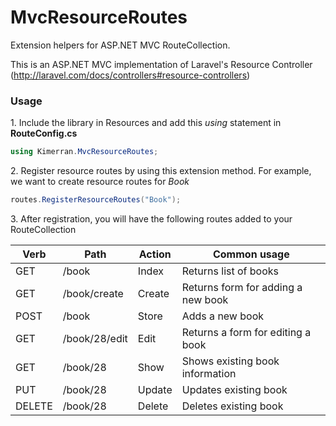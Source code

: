 MvcResourceRoutes
=================

Extension helpers for ASP.NET MVC RouteCollection.

This is an ASP.NET MVC implementation of Laravel's Resource Controller (http://laravel.com/docs/controllers#resource-controllers)

### Usage
1\. Include the library in Resources and add this *using* statement in __RouteConfig.cs__
```csharp
using Kimerran.MvcResourceRoutes;

```
  
  
2\. Register resource routes by using this extension method. For example, we want to create resource routes for *Book*
```csharp
routes.RegisterResourceRoutes("Book");
```

3\. After registration, you will have the following routes added to your RouteCollection

Verb          | Path          | Action  | Common usage
------------- | ------------- | ------- | ------------
GET           | /book         | Index   | Returns list of books
GET           | /book/create  | Create  | Returns form for adding a new book
POST          | /book         | Store   | Adds a new book
GET           | /book/28/edit | Edit    | Returns a form for editing a book
GET           | /book/28      | Show    | Shows existing book information
PUT           | /book/28      | Update  | Updates existing book
DELETE        | /book/28      | Delete  | Deletes existing book

